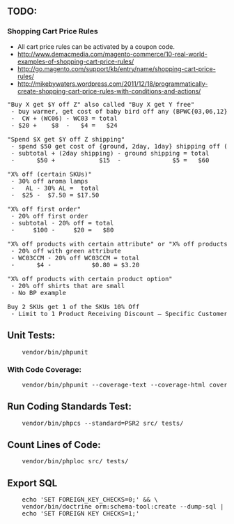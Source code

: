 
## TODO:

### Shopping Cart Price Rules

* All cart price rules can be activated by a coupon code.
* http://www.demacmedia.com/magento-commerce/10-real-world-examples-of-shopping-cart-price-rules/
* http://go.magento.com/support/kb/entry/name/shopping-cart-price-rules/
* http://mikebywaters.wordpress.com/2011/12/18/programmatically-create-shopping-cart-price-rules-with-conditions-and-actions/

<pre>
"Buy X get $Y off Z" also called "Buy X get Y free"
 - buy warmer, get cost of baby bird off any (BPWC{03,06,12})
 -  CW + (WC06) - WC03 = total
 - $20 +    $8  -   $4 =   $24

"Spend $X get $Y off Z shipping"
 - spend $50 get cost of {ground, 2day, 1day} shipping off (selected shipping)
 - subtotal + (2day shipping) - ground shipping = total
 -      $50 +            $15  -              $5 =   $60

"X% off (certain SKUs)"
 - 30% off aroma lamps
 -   AL - 30% AL =  total
 -  $25 -  $7.50 = $17.50

"X% off first order"
 - 20% off first order
 - subtotal - 20% off = total
 -     $100 -     $20 =   $80

"X% off products with certain attribute" or "X% off products of a certain color"
 - 20% off with green attribute
 - WC03CCM - 20% off WC03CCM = total
 -      $4 -           $0.80 = $3.20

"X% off products with certain product option"
 - 20% off shirts that are small
 - No BP example

Buy 2 SKUs get 1 of the SKUs 10% Off
 - Limit to 1 Product Receiving Discount – Specific Customer Segment
</pre>

## Unit Tests:

<pre>
    vendor/bin/phpunit
</pre>

### With Code Coverage:

<pre>
    vendor/bin/phpunit --coverage-text --coverage-html coverage_report
</pre>

## Run Coding Standards Test:

<pre>
    vendor/bin/phpcs --standard=PSR2 src/ tests/
</pre>

## Count Lines of Code:

<pre>
    vendor/bin/phploc src/ tests/
</pre>

## Export SQL

<pre>
    echo 'SET FOREIGN_KEY_CHECKS=0;' && \
    vendor/bin/doctrine orm:schema-tool:create --dump-sql | sed -e 's/ NOT DEFERRABLE INITIALLY IMMEDIATE//g' -e 's/"/`/g' && \
    echo 'SET FOREIGN_KEY_CHECKS=1;'
</pre>
